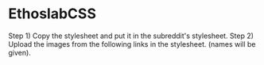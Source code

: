 # EthoslabCSS
Step 1) Copy the stylesheet and put it in the subreddit's stylesheet.
Step 2) Upload the images from the following links in the stylesheet. (names will be given).
